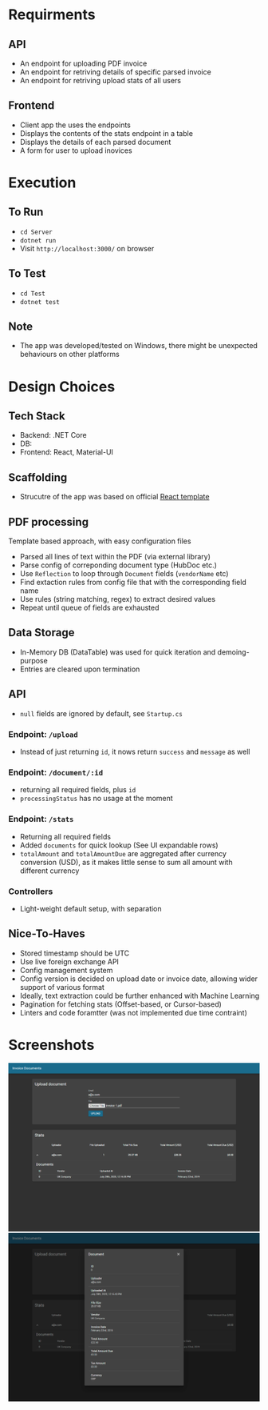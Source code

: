 # Requirments

## API 
- An endpoint for uploading PDF invoice
- An endpoint for retriving details of specific parsed invoice
- An endpoint for retriving upload stats of all users

## Frontend
- Client app the uses the endpoints
- Displays the contents of the stats endpoint in a table
- Displays the details of each parsed document 
- A form for user to upload inovices

# Execution

## To Run
- `cd Server`
- `dotnet run`
- Visit `http://localhost:3000/` on browser

## To Test
- `cd Test`
- `dotnet test`

## Note
- The app was developed/tested on Windows, there might be unexpected behaviours on other platforms

# Design Choices

## Tech Stack
- Backend: .NET Core
- DB: 
- Frontend: React, Material-UI

## Scaffolding
- Strucutre of the app was based on official [React template](https://docs.microsoft.com/en-us/aspnet/core/client-side/spa/react)

## PDF processing
Template based approach, with easy configuration files

- Parsed all lines of text within the PDF (via external library)
- Parse config of correponding document type (HubDoc etc.)
- Use `Reflection` to loop through `Document` fields (`vendorName` etc)
- Find extaction rules from config file that with the corresponding field name
- Use rules (string matching, regex) to extract desired values
- Repeat until queue of fields are exhausted 


## Data Storage
- In-Memory DB (DataTable) was used for quick iteration and demoing-purpose
- Entries are cleared upon termination

## API
- `null` fields are ignored by default, see `Startup.cs`

### Endpoint: `/upload`
- Instead of just returning `id`, it nows return `success` and `message` as well

### Endpoint: `/document/:id`
- returning all required fields, plus `id`
- `processingStatus` has no usage at the moment

### Endpoint: `/stats`
- Returning all required fields
- Added `documents` for quick lookup (See UI expandable rows)
- `totalAmount` and `totalAmountDue` are aggregated after currency conversion (USD), as it makes little sense to sum all amount with different currency

### Controllers
- Light-weight default setup, with separation

## Nice-To-Haves
- Stored timestamp should be UTC
- Use live foreign exchange API
- Config management system
- Config version is decided on upload date or invoice date, allowing wider support of various format
- Ideally, text extraction could be further enhanced with Machine Learning
- Pagination for fetching stats (Offset-based, or Cursor-based)
- Linters and code foramtter (was not implemented due time contraint)

# Screenshots
![list](screenshots/stats.png)
![details](screenshots/details.png)